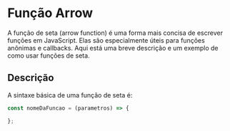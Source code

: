# Função Arrow

A função de seta (arrow function) é uma forma mais concisa de escrever funções em JavaScript. Elas são especialmente úteis para funções anônimas e callbacks. Aqui está uma breve descrição e um exemplo de como usar funções de seta.

## Descrição

A sintaxe básica de uma função de seta é:

```javascript
const nomeDaFuncao = (parametros) => {

};
